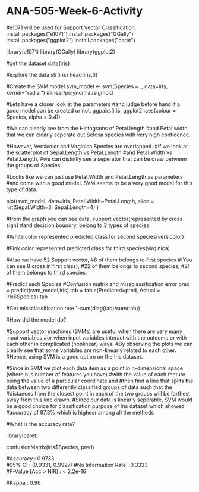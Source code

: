 # ANA-505-Week-6-Activity

#e1071 will be used for Support Vector Classification.
install.packages("e1071")
install.packages("GGally")
install.packages("ggplot2")
install.packages("caret")

library(e1071)
library(GGally)
library(ggplot2)

#get the dataset
data(iris)

#explore the data
str(iris)
head(iris,3)

#Create the SVM model
svm_model <- svm(Species ~ ., data=iris,
                 kernel="radial") #linear/polynomial/sigmoid

#Lets have a closer look at the parameters 
#and judge before hand if a good model can be created or not.
ggpairs(iris, ggplot2::aes(colour = Species, alpha = 0.4))

#We can clearly see from the Histograms of Petal.length 
#and Petal.width that we can clearly seperate out Setosa species with very high confidence.

#However, Versicolor and Virginica Species are overlapped. 
#If we look at the scatterplot of Sepal.Length vs Petal.Length 
#and Petal.Width vs Petal.Length, 
#we can distintly see a seperator that can be draw between the groups of Species.

#Looks like we can just use Petal.Width and Petal.Length as parameters 
#and come with a good model. SVM seems to be a very good model for this type of data.

plot(svm_model, data=iris,
     Petal.Width~Petal.Length,
     slice = list(Sepal.Width=3, Sepal.Length=4) 
)

#from the graph you can see data, support vector(represented by cross sign) 
#and decision boundry, belong to 3 types of species

#White color represented predicted class for second species(versicolor)

#Pink color represented predicted class for third species(virginica)

#Also we have 52 Support vector, 
#8 of them belongs to first species
#(You can see 8 cross in first class), 
#22 of them belongs to second species, 
#21 of them belongs to third species.

#Predict each Species
#Confusion matrix and missclassification error
pred = predict(svm_model,iris)
tab = table(Predicted=pred, Actual = iris$Species)
tab

#Get missclassification rate
1-sum(diag(tab)/sum(tab))

#How did the model do?

#Support vector machines (SVMs) are useful when there are very many input variables 
#or when input variables interact with the outcome or with each other in complicated (nonlinear) ways. 
#By observing the plots we can clearly see that some variables are non-linearly related to each other. 
#Hence, using SVM is a good option on the Iris dataset.

#Since in SVM we plot each data item as a point in n-dimensional space (where n is number of features you have) 
#with the value of each feature being the value of a particular coordinate and 
#then find a line that splits the data between two differently classified groups of data such that the 
#distances from the closest point in each of the two groups will be farthest away from this line drawn.
#Since our data is linearly seperable, SVM would be a good choice for classification purpose of Iris dataset which showed 
#accuracy of 97.3% which is highesr among all the methods


#What is the accuracy rate?

library(caret)

confusionMatrix(iris$Species, pred)

#Accuracy : 0.9733          
#95% CI : (0.9331, 0.9927)
#No Information Rate : 0.3333          
#P-Value [Acc > NIR] : < 2.2e-16       

#Kappa : 0.96  
